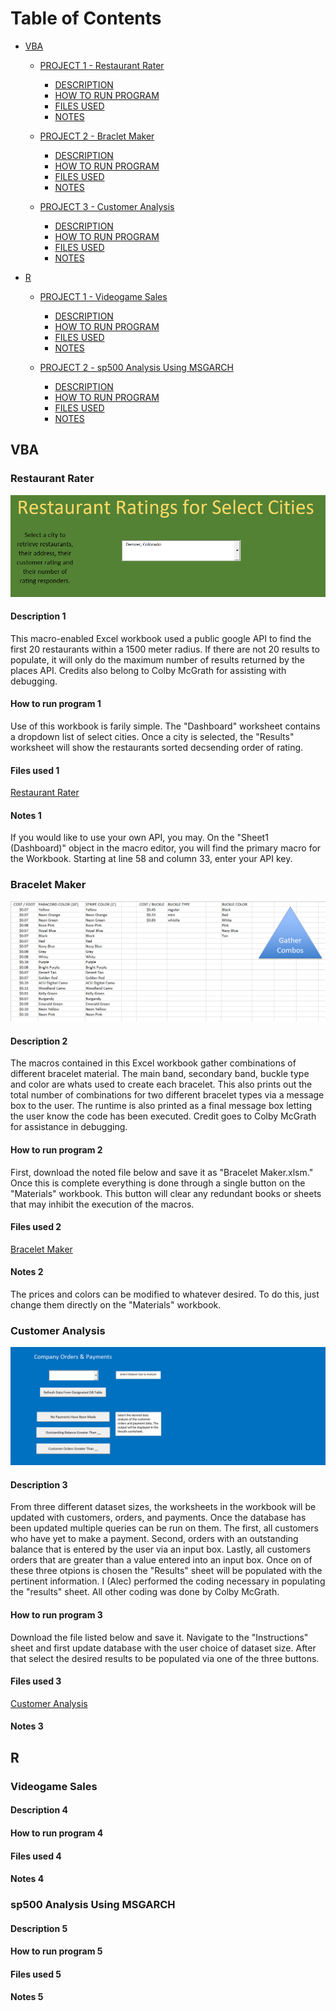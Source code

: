 # Table of Contents
- [VBA](#VBA)
  - [PROJECT 1 - Restaurant Rater](#Restaurant-Rater)
     - [DESCRIPTION](#Description-1)
     - [HOW TO RUN PROGRAM](#How-to-run-program-1)
     - [FILES USED](#Files-used-1)
     - [NOTES](#Notes-1)
     
  - [PROJECT 2 - Braclet Maker](#Braclet-Maker)
     - [DESCRIPTION](#Description-2)
     - [HOW TO RUN PROGRAM](#How-to-run-program-2)
     - [FILES USED](#Files-used-2)
     - [NOTES](#Notes-2)

  - [PROJECT 3 - Customer Analysis](#Customer-Analysis)
     - [DESCRIPTION](#Description-3)
     - [HOW TO RUN PROGRAM](#How-to-run-program-3)
     - [FILES USED](#Files-used-3)
     - [NOTES](#Notes-3)
    
- [R](#R)
  - [PROJECT 1 - Videogame Sales](#Videogame-Sales)
     - [DESCRIPTION](#Description-4)
     - [HOW TO RUN PROGRAM](#How-to-run-program-4)
     - [FILES USED](#Files-used-4)
     - [NOTES](#Notes-4)

  - [PROJECT 2 - sp500 Analysis Using MSGARCH](#sp500-Analysis-Using-MSGARCH)
     - [DESCRIPTION](#Description-5)
     - [HOW TO RUN PROGRAM](#How-to-run-program-5)
     - [FILES USED](#Files-used-5)
     - [NOTES](#Notes-5)
   


## VBA
### Restaurant Rater
![](https://github.com/alec-Countryman/Past_Work/blob/master/GitHub%20Projects/Images/RestaurantAPItool.png)

#### Description 1
This macro-enabled Excel workbook used a public google API to find the first 20 restaurants within a 1500 meter radius. If there are not 20 results to populate, it will only do the maximum number of results returned by the places API. 
Credits also belong to Colby McGrath for assisting with debugging.

#### How to run program 1
Use of this workbook is farily simple. The "Dashboard" worksheet contains a dropdown list of select cities. Once a city is selected, the "Results" worksheet will show the restaurants sorted decsending order of rating. 

#### Files used 1
[Restaurant Rater](GitHub%20Projects/VBA/API%20Restaurant%20Rater.xlsm)
#### Notes 1
If you would like to use your own API, you may. On the "Sheet1 (Dashboard)" object in the macro editor, you will find the primary macro for the Workbook. Starting at line 58 and column 33, enter your API key. 


### Bracelet Maker
![](https://github.com/alec-Countryman/Past_Work/blob/master/GitHub%20Projects/Images/BraceletCombos.png)
#### Description 2
The macros contained in this Excel workbook gather combinations of different bracelet material. The main band, secondary band, buckle type and color are whats used to create each bracelet. This also prints out the total number of combinations for two different bracelet types via a message box to the user. The runtime is also printed as a final message box letting the user know the code has been executed. 
Credit goes to Colby McGrath for assistance in debugging. 

#### How to run program 2
First, download the noted file below and save it as "Bracelet Maker.xlsm." Once this is complete everything is done through a single button on the "Materials" workbook. This button will clear any redundant books or sheets that may inhibit the execution of the macros. 

#### Files used 2
[Bracelet Maker](GitHub%20Projects/VBA/Bracelet%20Maker.xlsm)
#### Notes 2
The prices and colors can be modified to whatever desired. To do this, just change them directly on the "Materials" workbook. 


### Customer Analysis
![](GitHub%20Projects/Images/CustomerAnalysis.png)
#### Description 3
From three different dataset sizes, the worksheets in the workbook will be updated with customers, orders, and payments. Once the database has been updated multiple queries can be run on them. The first, all customers who have yet to make a payment. Second, orders with an outstanding balance that is entered by the user via an input box. Lastly, all customers orders that are greater than a value entered into an input box. Once on of these three otpions is chosen the "Results" sheet will be populated with the pertinent information.
I (Alec) performed the coding necessary in populating the "results" sheet. All other coding was done by Colby McGrath. 

#### How to run program 3
Download the file listed below and save it. Navigate to the "Instructions" sheet and first update database with the user choice of dataset size. After that select the desired results to be populated via one of the three buttons. 

#### Files used 3
[Customer Analysis](GitHub%20Projects/VBA/SQL%20Customer%20Analyzer.xlsm)
#### Notes 3



## R
### Videogame Sales
#### Description 4

#### How to run program 4

#### Files used 4

#### Notes 4


### sp500 Analysis Using MSGARCH
#### Description 5

#### How to run program 5

#### Files used 5

#### Notes 5

